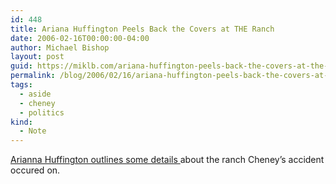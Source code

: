 ```yaml
---
id: 448
title: Ariana Huffington Peels Back the Covers at THE Ranch
date: 2006-02-16T00:00:00-04:00
author: Michael Bishop
layout: post
guid: https://miklb.com/ariana-huffington-peels-back-the-covers-at-the-ranch
permalink: /blog/2006/02/16/ariana-huffington-peels-back-the-covers-at-the-ranch/
tags:
  - aside
  - cheney
  - politics
kind:
  - Note
---
```

<p><a href="http://www.huffingtonpost.com/arianna-huffington/armstrong-ranch-a-gop-ba_b_15820.html">Arianna Huffington outlines some details </a>about the ranch Cheney’s accident occured on.</p>